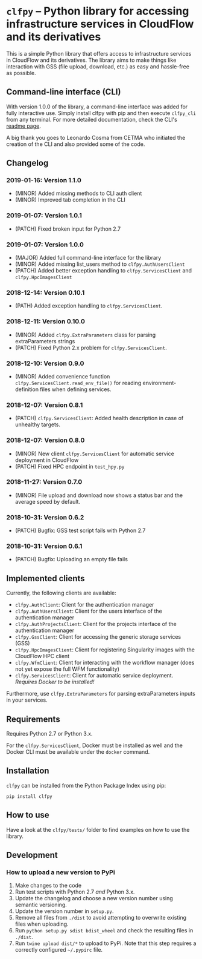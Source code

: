# `clfpy` – Python library for accessing infrastructure services in CloudFlow and its derivatives
This is a simple Python library that offers access to infrastructure services
in CloudFlow and its derivatives. The library aims to make things like
interaction with GSS (file upload, download, etc.) as easy and hassle-free as
possible.

## Command-line interface (CLI)
With version 1.0.0 of the library, a command-line interface was added for fully
interactive use. Simply install clfpy with pip and then execute `clfpy_cli`
from any terminal. For more detailed documentation, check the CLI's [readme
page](./clfpy/cli/README.md).

A big thank you goes to Leonardo Cosma from CETMA who initiated the creation of
the CLI and also provided some of the code.

## Changelog
### 2019-01-16: Version 1.1.0
* (MINOR) Added missing methods to CLI auth client
* (MINOR) Improved tab completion in the CLI

### 2019-01-07: Version 1.0.1
* (PATCH) Fixed broken input for Python 2.7

### 2019-01-07: Version 1.0.0
* (MAJOR) Added full command-line interface for the library
* (MINOR) Added missing list_users method to `clfpy.AuthUsersClient`
* (PATCH) Added better exception handling to `clfpy.ServicesClient` and `clfpy.HpcImagesClient`

### 2018-12-14: Version 0.10.1
* (PATH) Added exception handling to `clfpy.ServicesClient`.

### 2018-12-11: Version 0.10.0
* (MINOR) Added `clfpy.ExtraParameters` class for parsing extraParameters
  strings
* (PATCH) Fixed Python 2.x problem for `clfpy.ServicesClient`.

### 2018-12-10: Version 0.9.0
* (MINOR) Added convenience function `clfpy.ServicesClient.read_env_file()` for
  reading environment-definition files when defining services.

### 2018-12-07: Version 0.8.1
* (PATCH) `clfpy.ServicesClient`: Added health description in case of unhealthy
  targets.

### 2018-12-07: Version 0.8.0
* (MINOR) New client `clfpy.ServicesClient` for automatic service deployment in
  CloudFlow
* (PATCH) Fixed HPC endpoint in `test_hpy.py`

### 2018-11-27: Version 0.7.0
* (MINOR) File upload and download now shows a status bar and the average speed
  by default.

### 2018-10-31: Version 0.6.2
* (PATCH) Bugfix: GSS test script fails with Python 2.7

### 2018-10-31: Version 0.6.1
* (PATCH) Bugfix: Uploading an empty file fails

## Implemented clients
Currently, the following clients are available:
* `clfpy.AuthClient`: Client for the authentication manager
* `clfpy.AuthUsersClient`: Client for the users interface of the authentication
  manager
* `clfpy.AuthProjectsClient`: Client for the projects interface of the
  authentication manager
* `clfpy.GssClient`: Client for accessing the generic storage services (GSS)
* `clfpy.HpcImagesClient`: Client for registering Singularity images with the
  CloudFlow HPC client
* `clfpy.WfmClient`: Client for interacting with the workflow manager (does not
  yet expose the full WFM functionality)
* `clfpy.ServicesClient`: Client for automatic service deployment. _Requires
  Docker to be installed!_

Furthermore, use `clfpy.ExtraParameters` for parsing extraParameters inputs in
your services.

## Requirements
Requires Python 2.7 or Python 3.x.

For the `clfpy.ServicesClient`, Docker must be installed as well and the 
Docker CLI must be available under the `docker` command.

## Installation
`clfpy` can be installed from the Python Package Index using pip:
```shell
pip install clfpy
```

## How to use
Have a look at the `clfpy/tests/` folder to find examples on how to use the
library.

## Development
### How to upload a new version to PyPi
1. Make changes to the code
2. Run test scripts with Python 2.7 _and_ Python 3.x.
3. Update the changelog and choose a new version number using semantic
   versioning.
4. Update the version number in `setup.py`.
5. Remove all files from `./dist` to avoid attempting to overwrite existing
   files when uploading.
6. Run `python setup.py sdist bdist_wheel` and check the resulting files in
   `./dist`.
7. Run `twine upload dist/*` to upload to PyPi.
   Note that this step requires a correctly configured `~/.pypirc` file.
